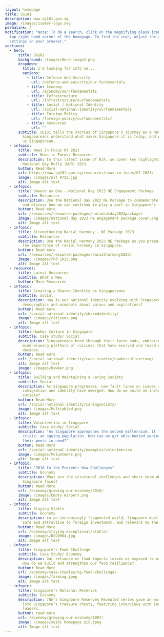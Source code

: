 ```yaml
---
layout: homepage
title: SG101
description: www.sg101.gov.sg
image: /images/isomer-logo.svg
permalink: /
notification: "Note: To do a search, click on the magnifying glass icon on the
  top right hand corner of the homepage. To find the icon, adjust the zoom
  settings in your browser."
sections:
  - hero:
      title: SG101
      background: /images/Hero-image2.png
      dropdown:
        title: I'm looking for info on...
        options:
          - title: Defence And Security
            url: /defence-and-security/our-fundamentals
          - title: Economy
            url: /economy/our-fundamentals
          - title: Infrastructure
            url: /infrastructure/ourfundamentals
          - title: Social / National Identity
            url: /social-national-identity/ourfundamentals
          - title: Foreign Policy
            url: /foreign-policy/ourfundamentals/
          - title: Resources
            url: ""
      subtitle: SG101 tells the stories of Singapore's journey as a nation, and helps
        Singaporeans understand what makes Singapore it is today, and what makes
        us Singaporean.
  - infopic:
      title: News in Focus 07 2023
      subtitle: News in Focus/ Resources
      description: In this latest issue of NiF, we cover key highlights from the
        National Day Rally (NDR) 2023.
      button: Read More
      url: https://www.sg101.gov.sg/resources/news-in-focus/07-2023/
      image: /images/nif 0723.jpg
      alt: Image alt text
  - infopic:
      title: Onward as One - National Day 2023 NE Engagement Package
      subtitle: Resources
      description: Use the National Day 2023 NE Package to commemorate National Day
        and discuss how we can continue to play a part in Singapore's future.
      button: Read more
      url: /resources/resource-packages/nationalday2023package/
      image: /images/national day 2023 ne engagement package cover.png
      alt: Image alt text
  - infopic:
      title: Strengthening Racial Harmony - NE Package 2023
      subtitle: Resources
      description: Use the Racial Harmony 2023 NE Package as you prepare to discuss
        the importance of racial harmony in Singapore.
      button: Read more
      url: /resources/resource-packages/racialharmony2023/
      image: /images/rhd 2023.png
      alt: Image alt text
  - resources:
      title: Latest Resources
      subtitle: What's New
      button: More Resources
  - infopic:
      title: Creating a Shared Identity as Singaporeans
      subtitle: Social
      description: How is our national identity evolving with Singapore’s changing
        demographics and mindsets about values and aspirations?
      button: Read more
      url: /social-national-identity/sharedidentity/
      image: /images/citizens.png
      alt: Image alt text
  - infopic:
      title: Hawker Culture in Singapore
      subtitle: Case study/ Social
      description: Singaporeans bond through their taste buds, embracing a
        mind-blowing plethora of cuisines that have evolved and fused over many
        decades...
      button: Read more
      url: /social-national-identity/case-studies/hawkercultureinsg/
      alt: Image alt text
      image: /images/hawker.png
  - infopic:
      title: Building and Maintaining a Caring Society
      subtitle: Social
      description: As Singapore progresses, new fault lines on issues such as class,
        immigration and identity have emerged. How do we build an inclusive
        society?
      button: Read More
      url: /social-national-identity/caringsociety/
      image: /images/Multiabled.png
      alt: Image alt text
  - infopic:
      title: Volunteerism in Singapore
      subtitle: Case study/ Social
      description: "As Singapore approaches the second millennium, it faces a new
        crisis: an ageing population. How can we get able-bodied seniors to help
        their peers in need?"
      button: Read More
      url: /social-national-identity/examples/volunteerism
      image: /images/Volunteers.png
      alt: Image alt text
  - infopic:
      title: "2010 to the Present: New Challenges"
      subtitle: Economy
      description: What are the structural challenges and short-term obstacles that
        Singapore faces?
      button: Read More
      url: /economy/growing-our-economy/2010/
      image: /images/Empty Airport.png
      alt: Image alt text
  - infopic:
      title: Staying Stable
      subtitle: Economy
      description: in an increasingly fragmented world, Singapore must remain stable,
        safe and attractive to foreign investment, and relevant to the world.
      button: Read More
      url: /economy/staying-exceptional/stable/
      image: /images/DSC0964.jpg
      alt: Image alt text
  - infopic:
      title: Singapore's Food Challenge
      subtitle: Case Study/ Economy
      description: Our reliance on food imports leaves us exposed to external forces.
        How do we build and strengthen our food resilience?
      button: Read More
      url: /economy/case-studies/sg-food-challenge/
      image: /images/farming.jpeg
      alt: Image alt text
  - infopic:
      title: Singapore's National Reserves
      subtitle: Economy
      description: CNA's Singapore Reserves Revealed series gave an exclusive peek
        into Singapore’s treasure chests, featuring interviews with insiders and
        leaders.
      button: read more
      url: /economy/growing-our-economy/1997/
      image: /images/sg101 homepage pic.jpeg
      alt: Image alt text
---
```

